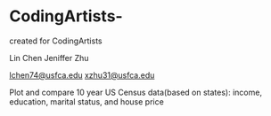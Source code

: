 # CodingArtists-
 created for CodingArtists
 
Lin Chen
Jeniffer Zhu

lchen74@usfca.edu
xzhu31@usfca.edu

Plot and compare 10 year US Census data(based on states): income, education, marital status, and house price
